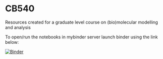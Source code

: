 # CB540
Resources created for a graduate level course on (bio)molecular modelling and analysis

To open/run the notebooks in mybinder server launch binder using the link below:

[![Binder](https://mybinder.org/badge_logo.svg)](https://mybinder.org/v2/gh/namus/CB540/master)

